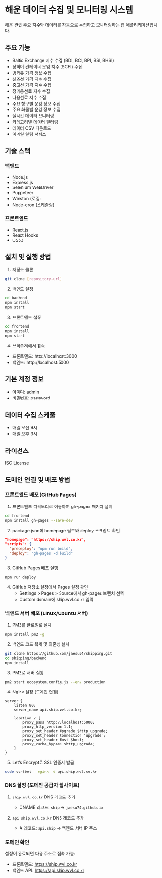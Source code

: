 # 해운 데이터 수집 및 모니터링 시스템

해운 관련 주요 지수와 데이터를 자동으로 수집하고 모니터링하는 웹 애플리케이션입니다.

## 주요 기능

- Baltic Exchange 지수 수집 (BDI, BCI, BPI, BSI, BHSI)
- 상하이 컨테이너 운임 지수 (SCFI) 수집
- 벙커유 가격 정보 수집
- 신조선 가격 지수 수집
- 중고선 가격 지수 수집
- 정기용선료 지수 수집
- 나용선료 지수 수집
- 주요 항구별 운임 정보 수집
- 주요 화물별 운임 정보 수집
- 실시간 데이터 모니터링
- 카테고리별 데이터 필터링
- 데이터 CSV 다운로드
- 이메일 알림 서비스

## 기술 스택

### 백엔드
- Node.js
- Express.js
- Selenium WebDriver
- Puppeteer
- Winston (로깅)
- Node-cron (스케줄링)

### 프론트엔드
- React.js
- React Hooks
- CSS3

## 설치 및 실행 방법

1. 저장소 클론
```bash
git clone [repository-url]
```

2. 백엔드 설정
```bash
cd backend
npm install
npm start
```

3. 프론트엔드 설정
```bash
cd frontend
npm install
npm start
```

4. 브라우저에서 접속
- 프론트엔드: http://localhost:3000
- 백엔드: http://localhost:5000

## 기본 계정 정보
- 아이디: admin
- 비밀번호: password

## 데이터 수집 스케줄
- 매일 오전 9시
- 매일 오후 3시

## 라이선스
ISC License 

## 도메인 연결 및 배포 방법

### 프론트엔드 배포 (GitHub Pages)

1. 프론트엔드 디렉토리로 이동하여 gh-pages 패키지 설치
```bash
cd frontend
npm install gh-pages --save-dev
```

2. package.json에 homepage 필드와 deploy 스크립트 확인
```json
"homepage": "https://ship.wvl.co.kr",
"scripts": {
  "predeploy": "npm run build",
  "deploy": "gh-pages -d build"
}
```

3. GitHub Pages 배포 실행
```bash
npm run deploy
```

4. GitHub 저장소 설정에서 Pages 설정 확인
   - Settings > Pages > Source에서 gh-pages 브랜치 선택
   - Custom domain에 ship.wvl.co.kr 입력

### 백엔드 서버 배포 (Linux/Ubuntu 서버)

1. PM2를 글로벌로 설치
```bash
npm install pm2 -g
```

2. 백엔드 코드 복제 및 의존성 설치
```bash
git clone https://github.com/jaesu74/shipping.git
cd shipping/backend
npm install
```

3. PM2로 서버 실행
```bash
pm2 start ecosystem.config.js --env production
```

4. Nginx 설정 (도메인 연결)
```
server {
    listen 80;
    server_name api.ship.wvl.co.kr;

    location / {
        proxy_pass http://localhost:5000;
        proxy_http_version 1.1;
        proxy_set_header Upgrade $http_upgrade;
        proxy_set_header Connection 'upgrade';
        proxy_set_header Host $host;
        proxy_cache_bypass $http_upgrade;
    }
}
```

5. Let's Encrypt로 SSL 인증서 발급
```bash
sudo certbot --nginx -d api.ship.wvl.co.kr
```

### DNS 설정 (도메인 공급자 웹사이트)

1. `ship.wvl.co.kr` DNS 레코드 추가
   - CNAME 레코드: `ship` → `jaesu74.github.io`

2. `api.ship.wvl.co.kr` DNS 레코드 추가
   - A 레코드: `api.ship` → 백엔드 서버 IP 주소

### 도메인 확인

설정이 완료되면 다음 주소로 접속 가능:
- 프론트엔드: https://ship.wvl.co.kr
- 백엔드 API: https://api.ship.wvl.co.kr 